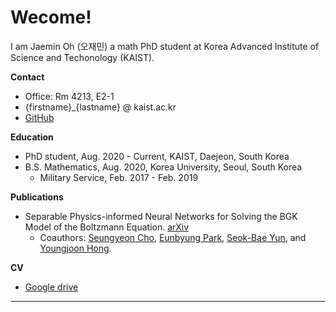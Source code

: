 # Wecome!

I am Jaemin Oh (오재민) a math PhD student at Korea Advanced Institute of Science and Techonology (KAIST).

**Contact**

- Office: Rm 4213, E2-1
- {firstname}_{lastname} @ kaist.ac.kr
- [GitHub](https://github.com/jaeminoh)

**Education**

- PhD student, Aug. 2020 - Current, KAIST, Daejeon, South Korea
- B.S. Mathematics, Aug. 2020, Korea University, Seoul, South Korea
    - Military Service, Feb. 2017 - Feb. 2019

**Publications**

- Separable Physics-informed Neural Networks for Solving the BGK Model of the Boltzmann Equation. [arXiv](https://arxiv.org/abs/2403.06342)
    - Coauthors: [Seungyeon Cho](https://scholar.google.com/citations?user=Q9GSED8AAAAJ&hl=en&oi=ao), [Eunbyung Park](https://silverbottlep.github.io), [Seok-Bae Yun](https://seokbaeyun.wordpress.com), and [Youngjoon Hong](https://www.youngjoonhong.com). 

**CV**

- [Google drive](https://drive.google.com/drive/folders/1zomZKKUpxNJb7NjXynIlHGp_tPqhe4WS?usp=share_link)


---

<script type="text/javascript" id="clustrmaps" src="//clustrmaps.com/map_v2.js?d=k8dZYD1VxAd8Rnk_wIonilPgUO4A81pfuRjybp95PF8&cl=ffffff&w=a"></script>
